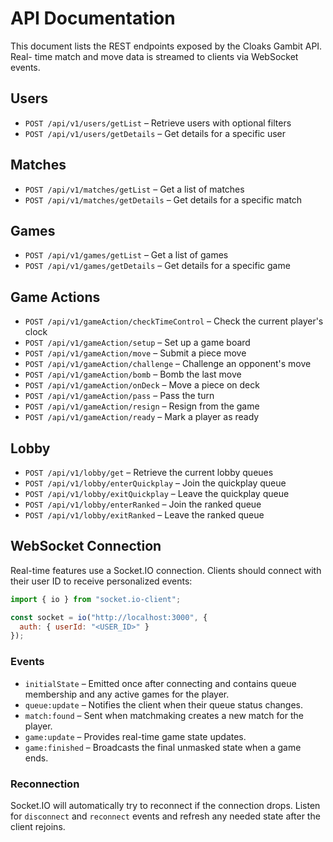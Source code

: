 # API Documentation

This document lists the REST endpoints exposed by the Cloaks Gambit API. Real-
time match and move data is streamed to clients via WebSocket events.

## Users
- `POST /api/v1/users/getList` – Retrieve users with optional filters
- `POST /api/v1/users/getDetails` – Get details for a specific user

## Matches
- `POST /api/v1/matches/getList` – Get a list of matches
- `POST /api/v1/matches/getDetails` – Get details for a specific match

## Games
- `POST /api/v1/games/getList` – Get a list of games
- `POST /api/v1/games/getDetails` – Get details for a specific game

## Game Actions
- `POST /api/v1/gameAction/checkTimeControl` – Check the current player's clock
- `POST /api/v1/gameAction/setup` – Set up a game board
- `POST /api/v1/gameAction/move` – Submit a piece move
- `POST /api/v1/gameAction/challenge` – Challenge an opponent's move
- `POST /api/v1/gameAction/bomb` – Bomb the last move
- `POST /api/v1/gameAction/onDeck` – Move a piece on deck
- `POST /api/v1/gameAction/pass` – Pass the turn
- `POST /api/v1/gameAction/resign` – Resign from the game
- `POST /api/v1/gameAction/ready` – Mark a player as ready

## Lobby
- `POST /api/v1/lobby/get` – Retrieve the current lobby queues
- `POST /api/v1/lobby/enterQuickplay` – Join the quickplay queue
- `POST /api/v1/lobby/exitQuickplay` – Leave the quickplay queue
- `POST /api/v1/lobby/enterRanked` – Join the ranked queue
- `POST /api/v1/lobby/exitRanked` – Leave the ranked queue

## WebSocket Connection

Real-time features use a Socket.IO connection. Clients should connect with
their user ID to receive personalized events:

```javascript
import { io } from "socket.io-client";

const socket = io("http://localhost:3000", {
  auth: { userId: "<USER_ID>" }
});
```

### Events

- `initialState` – Emitted once after connecting and contains queue membership
  and any active games for the player.
- `queue:update` – Notifies the client when their queue status changes.
- `match:found` – Sent when matchmaking creates a new match for the player.
- `game:update` – Provides real-time game state updates.
- `game:finished` – Broadcasts the final unmasked state when a game ends.

### Reconnection

Socket.IO will automatically try to reconnect if the connection drops. Listen
for `disconnect` and `reconnect` events and refresh any needed state after the
client rejoins.

